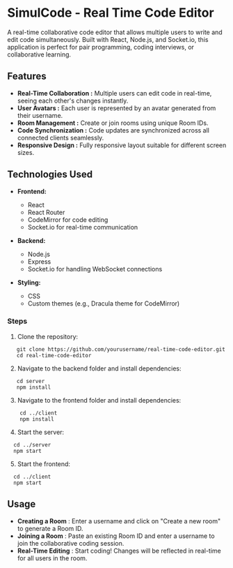 # SimulCode - Real Time Code Editor

A real-time collaborative code editor that allows multiple users to write and edit code simultaneously. Built with React, Node.js, and Socket.io, this application is perfect for pair programming, coding interviews, or collaborative learning.

## Features

- **Real-Time Collaboration :** Multiple users can edit code in real-time, seeing each other's changes instantly.
- **User Avatars :** Each user is represented by an avatar generated from their username.
- **Room Management :** Create or join rooms using unique Room IDs.
- **Code Synchronization :** Code updates are synchronized across all connected clients seamlessly.
- **Responsive Design :** Fully responsive layout suitable for different screen sizes.

## Technologies Used

- **Frontend:**
  - React
  - React Router
  - CodeMirror for code editing
  - Socket.io for real-time communication

- **Backend:**
  - Node.js
  - Express
  - Socket.io for handling WebSocket connections

- **Styling:**
  - CSS
  - Custom themes (e.g., Dracula theme for CodeMirror)

### Steps

1. Clone the repository:
```
   git clone https://github.com/yourusername/real-time-code-editor.git
   cd real-time-code-editor
```

2. Navigate to the backend folder and install dependencies:
```
   cd server
   npm install
```

3. Navigate to the frontend folder and install dependencies:
```
    cd ../client
    npm install
```

4. Start the server:
```
  cd ../server
  npm start
```

5. Start the frontend:
```
  cd ../client
  npm start
```

## Usage

- **Creating a Room** : Enter a username and click on "Create a new room" to generate a Room ID.
- **Joining a Room** : Paste an existing Room ID and enter a username to join the collaborative coding session.
- **Real-Time Editing** : Start coding! Changes will be reflected in real-time for all users in the room.

